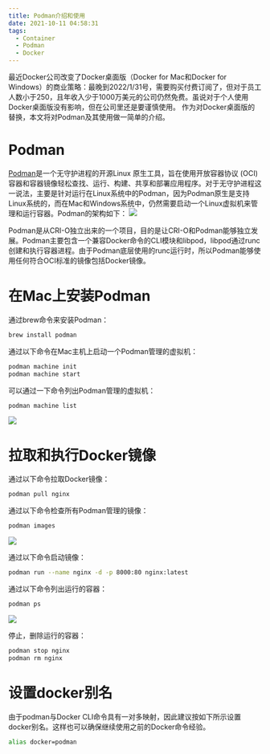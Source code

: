 ```yaml
---
title: Podman介绍和使用
date: 2021-10-11 04:58:31
tags:
  - Container
  - Podman
  - Docker
---
```


最近Docker公司改变了Docker桌面版（Docker for Mac和Docker for Windows）的商业策略：最晚到2022/1/31号，需要购买付费订阅了，但对于员工人数小于250，且年收入少于1000万美元的公司仍然免费。虽说对于个人使用Docker桌面版没有影响，但在公司里还是要谨慎使用。 作为对Docker桌面版的替换，本文将对Podman及其使用做一简单的介绍。
<!-- more -->

# Podman
[Podman][1]是一个无守护进程的开源Linux 原生工具，旨在使用开放容器协议 (OCI) 容器和容器镜像轻松查找、运行、构建、共享和部署应用程序。对于无守护进程这一说法，主要是针对运行在Linux系统中的Podman，因为Podman原生是支持Linux系统的，而在Mac和Windows系统中，仍然需要启动一个Linux虚拟机来管理和运行容器。Podman的架构如下：
![](1.jpg)

Podman是从CRI-O独立出来的一个项目，目的是让CRI-O和Podman能够独立发展。Podman主要包含一个兼容Docker命令的CLI模块和libpod，libpod通过runc创建和执行容器进程。由于Podman底层使用的runc运行时，所以Podman能够使用任何符合OCI标准的镜像包括Docker镜像。

# 在Mac上安装Podman
通过brew命令来安装Podman：
```bash
brew install podman
```

通过以下命令在Mac主机上启动一个Podman管理的虚拟机：
```bash
podman machine init
podman machine start
```

可以通过一下命令列出Podman管理的虚拟机：
```bash
podman machine list
```
![](2.jpg)

# 拉取和执行Docker镜像
通过以下命令拉取Docker镜像：
```bash
podman pull nginx
```

通过以下命令检查所有Podman管理的镜像：
```bash
podman images
```
![](3.jpg)

通过以下命令启动镜像：
```bash
podman run --name nginx -d -p 8000:80 nginx:latest
```
通过以下命令列出运行的容器：
```bash
podman ps
```
![](4.jpg)

停止，删除运行的容器：
```bash
podman stop nginx
podman rm nginx
```

# 设置docker别名
由于podman与Docker CLI命令具有一对多映射，因此建议按如下所示设置docker别名。这样也可以确保继续使用之前的Docker命令经验。
```bash
alias docker=podman
```

[1]: https://podman.io/
